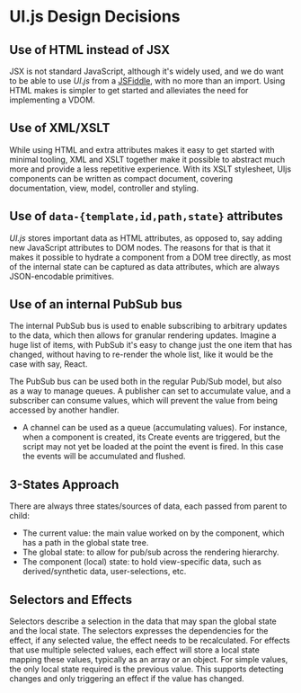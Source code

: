 # UI.js Design Decisions

## Use of HTML instead of JSX

JSX is not standard JavaScript, although it's widely used, and we do
want to be able to use *UI.js* from a [JSFiddle](https://jsfiddle.net),
with no more than an import. Using HTML makes is simpler to get started
and alleviates the need for implementing a VDOM.

## Use of XML/XSLT

While using HTML and extra attributes makes it easy to get started with
minimal tooling, XML and XSLT together make it possible to abstract much
more and provide a less repetitive experience. With its XSLT stylesheet,
UIjs components can be written as compact document, covering
documentation, view, model, controller and styling.

## Use of `data-{template,id,path,state}` attributes

*UI.js* stores important data as HTML attributes, as opposed to, say
adding new JavaScript attributes to DOM nodes. The reasons for that is
that it makes it possible to hydrate a component from a DOM tree
directly, as most of the internal state can be captured as data
attributes, which are always JSON-encodable primitives.

## Use of an internal PubSub bus

The internal PubSub bus is used to enable subscribing to arbitrary
updates to the data, which then allows for granular rendering updates.
Imagine a huge list of items, with PubSub it's easy to change just the
one item that has changed, without having to re-render the whole list,
like it would be the case with say, React.

The PubSub bus can be used both in the regular Pub/Sub model, but also
as a way to manage queues. A publisher can set to accumulate value, and
a subscriber can consume values, which will prevent the value from being
accessed by another handler.

- A channel can be used as a queue (accumulating values). For instance,
  when a component is created, its Create events are triggered, but the
  script may not yet be loaded at the point the event is fired. In this
  case the events will be accumulated and flushed.

## 3-States Approach

There are always three states/sources of data, each passed from parent
to child:

- The current value: the main value worked on by the component, which
  has a path in the global state tree.
- The global state: to allow for pub/sub across the rendering hierarchy.
- The component (local) state: to hold view-specific data, such as
  derived/synthetic data, user-selections, etc.

## Selectors and Effects

Selectors describe a selection in the data that may span the global
state and the local state. The selectors expresses the dependencies for
the effect, if any selected value, the effect needs to be recalculated.
For effects that use multiple selected values, each effect will store a
local state mapping these values, typically as an array or an object.
For simple values, the only local state required is the previous value.
This supports detecting changes and only triggering an effect if the
value has changed.
